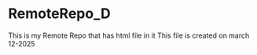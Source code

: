 # RemoteRepo_D
This is my Remote Repo that has html file in it
This file is created on march 12-2025
